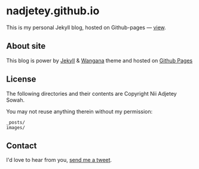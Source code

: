 nadjetey.github.io
==============

This is my personal Jekyll blog, hosted on Github-pages &mdash; [view](http://nadjetey.github.io/).

## About site
This blog is power by [Jekyll](http://jekyllrb.com/) & [Wangana](https://github.com/nadjetey/wangana) theme and
hosted on [Github Pages](pages.github.com)

## License
The following directories and their contents are Copyright Nii Adjetey Sowah. 

You may not reuse anything therein without my permission:
```
_posts/
images/
```

## Contact
I'd love to hear from you, [send me a tweet](https://twitter.com/_nadjetey).